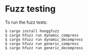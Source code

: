 # Fuzz testing

To run the fuzz tests:

```
$ cargo install honggfuzz
$ cargo hfuzz run dynamic_compress
$ cargo hfuzz run dynamic_decompress
$ cargo hfuzz run generic_compress
$ cargo hfuzz run generic_decompress
```
